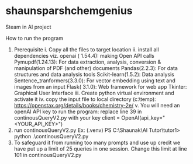 # shaunsparshchemgenius
Steam in AI project

How to run the program

1. Prerequisite
   i. Copy all the files to target location
   ii. install all dependencies viz. 
      openai ( 1.54.4): making Open API calls
	    Pymupdf(1.24.13): For data extraction, analysis, conversion & manipulation of PDF (and other) documents
      Pandas(2.2.3): For data structures and data analysis tools
	    Scikit-learn(1.5.2): Data analysis
	    Sentence_tranformers(3.3.0): For vector embedding using text and images from an input
	    Flask( 3.1.0): Web framework for web app
	    Tkinter: Graphical User Interface
   iii. Create python virtual environment and activate it
   iv. copy the input file to local directory (c:\temp): https://openstax.org/details/books/chemistry-2e/
   v. You will need an openAI API key to run the program:
       replace line 39 in continousQueryV2.py with your key
          client = OpenAI(api_key="<YOUR_API_KEY>")
2. run continousQueryV2.py
    Ex: (.venv) PS C:\Shaunak\AI Tutor\tutor1> python .\continousQueryV2.py
3. To safeguard it from running too many prompts and use up credit we have put up a limit of 25 queries in one session.
   Change this limit at line 101 in continousQueryV2.py

